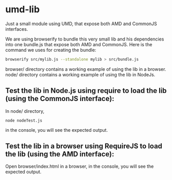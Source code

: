 # umd-lib
Just a small module using UMD, that expose both AMD and CommonJS interfaces.

We are using browserify to bundle this very small lib and his dependencies into one bundle.js that expose both AMD and CommonJS.
Here is the command we uses for creating the bundle:

```bash
browserify src/mylib.js --standalone mylib > src/bundle.js
```

browser/ directory contains a working example of using the lib in a browser.
node/ directory contains a working example of using the lib in NodeJs.

## Test the lib in Node.js using require to load the lib (using the CommonJS interface):

In node/ directory,
```
node nodeTest.js
```
in the console, you will see the expected output.

## Test the lib in a browser using RequireJS to load the lib (using the AMD interface):

Open browser/index.html in a browser, in the console, you will see the expected output.

